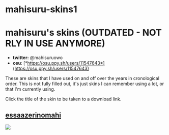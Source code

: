# mahisuru-skins1
# mahisuru's skins (OUTDATED - NOT RLY IN USE ANYMORE)

- **twitter:** @mahisuruowo
- **osu**: [*https://osu.ppy.sh/users/11547643*](https://osu.ppy.sh/users/11547643)

These are skins that I have used on and off over the years in cronological order.
This is not fully filled out, it's just skins I can remember using a lot, or that I'm currently using.

Click the title of the skin to be taken to a download link.


## [**essaazerinomahi**](https://drive.google.com/file/d/1GsyofN4qMs0nOyCNGZ0nsh3auT3IcHMc/view?usp=sharing)
![](https://imgur.com/S5EuiQ7)

